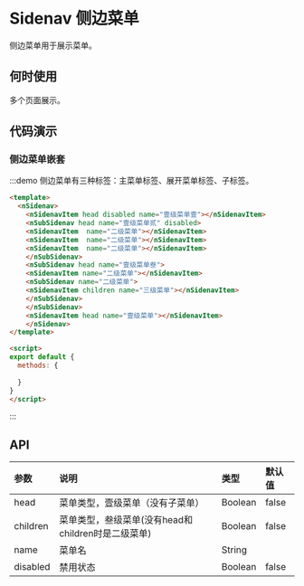 # Sidenav 侧边菜单
侧边菜单用于展示菜单。

## 何时使用
多个页面展示。

## 代码演示

### 侧边菜单嵌套
:::demo 侧边菜单有三种标签：主菜单标签、展开菜单标签、子标签。
```html
<template>
  <nSidenav>
    <nSidenavItem head disabled name="壹级菜单壹"></nSidenavItem>
    <nSubSidenav head name="壹级菜单贰" disabled>
    <nSidenavItem  name="二级菜单"></nSidenavItem>
    <nSidenavItem  name="二级菜单"></nSidenavItem>
    <nSidenavItem  name="二级菜单"></nSidenavItem>
    </nSubSidenav>
    <nSubSidenav head name="壹级菜单叁">
    <nSidenavItem name="二级菜单"></nSidenavItem>
    <nSubSidenav name="二级菜单">
    <nSidenavItem children name="三级菜单"></nSidenavItem>
    </nSubSidenav>
    </nSubSidenav>
    <nSidenavItem head name="壹级菜单"></nSidenavItem>
    </nSidenav>
</template>

<script>
export default {
  methods: {
    
  }
}
</script>
```
:::

## API

| 参数 | 说明 | 类型 | 默认值 |
| :--- | :--- | :--- | :--- |
| head | 菜单类型，壹级菜单（没有子菜单） | Boolean | false |
| children | 菜单类型，叁级菜单(没有head和children时是二级菜单) | Boolean | false |
| name    | 菜单名 | String     |  |
| disabled    | 禁用状态 | Boolean     | false |